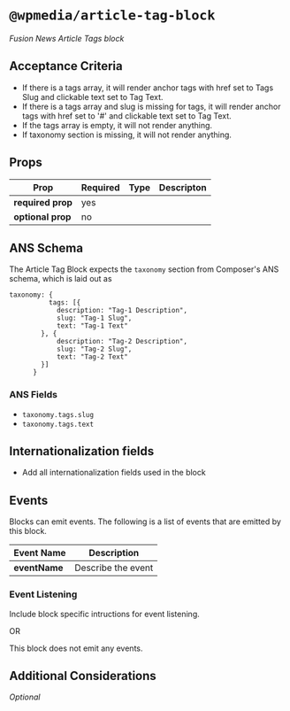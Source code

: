 # `@wpmedia/article-tag-block`
_Fusion News Article Tags block_

## Acceptance Criteria
- If there is a tags array, it will render anchor tags with href set to Tags Slug and clickable text set to Tag Text.
- If there is a tags array and slug is missing for tags, it will render anchor tags with href set to '#' and clickable text set to Tag Text.
- If the tags array is empty, it will not render anything.
- If taxonomy section is missing, it will not render anything.

## Props
| **Prop** | **Required** | **Type** | **Descripton** |
|---|---|---|---|
| **required prop** | yes | | |
| **optional prop** | no | | |

## ANS Schema
The Article Tag Block expects the `taxonomy` section from Composer's ANS schema, which is laid out as

```
taxonomy: {
          tags: [{
            description: "Tag-1 Description",
            slug: "Tag-1 Slug",
            text: "Tag-1 Text"
        }, {
            description: "Tag-2 Description",
            slug: "Tag-2 Slug",
            text: "Tag-2 Text"
        }]
      }
```

### ANS Fields
- `taxonomy.tags.slug`
- `taxonomy.tags.text`

## Internationalization fields
- Add all internationalization fields used in the block

## Events
Blocks can emit events. The following is a list of events that are emitted by this block.

| **Event Name** | **Description** |
|---|---|
| **eventName** | Describe the event |

### Event Listening
Include block specific intructions for event listening.

OR

This block does not emit any events.

## Additional Considerations
_Optional_